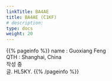 ```yaml
---
linkTitle: BA4AE
title: BA4AE (C1KF)
# description: 
type: docs
weight: 20
---
```

{{% pageinfo %}}
name : Guoxiang Feng<br>
QTH : Shanghai, China<br>
작성 중<br>
글. HL5KY.
{{% /pageinfo %}}